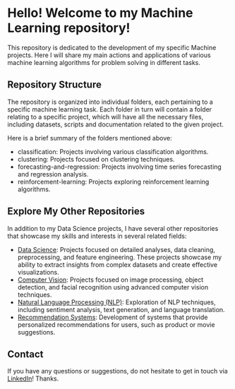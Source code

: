 # Hello! Welcome to my Machine Learning repository!

This repository is dedicated to the development of my specific Machine projects. Here I will share my main actions and applications of various machine learning algorithms for problem solving in different tasks.

## Repository Structure

The repository is organized into individual folders, each pertaining to a specific machine learning task. Each folder in turn will contain a folder relating to a specific project, which will have all the necessary files, including datasets, scripts and documentation related to the given project. 

Here is a brief summary of the folders mentioned above:

- classification: Projects involving various classification algorithms.
- clustering: Projects focused on clustering techniques.
- forecasting-and-regression: Projects involving time series forecasting and regression analysis.
- reinforcement-learning: Projects exploring reinforcement learning algorithms.

## Explore My Other Repositories

In addition to my Data Science projects, I have several other repositories that showcase my skills and interests in several related fields:

- [Data Science](https://github.com/CaesarDuarte/Machine-Learning): Projects focused on detailed analyses, data cleaning, preprocessing, and feature engineering. These projects showcase my ability to extract insights from complex datasets and create effective visualizations.
- [Computer Vision](https://github.com/CaesarDuarte/Computer-Vision): Projects focused on image processing, object detection, and facial recognition using advanced computer vision techniques.
- [Natural Language Processing (NLP)](https://github.com/CaesarDuarte/NLP-Natural-Language-Processing): Exploration of NLP techniques, including sentiment analysis, text generation, and language translation. 
- [Recommendation Systems](https://github.com/CaesarDuarte/Recommender-System): Development of systems that provide personalized recommendations for users, such as product or movie suggestions.

## Contact

If you have any questions or suggestions, do not hesitate to get in touch via [LinkedIn](https://www.linkedin.com/in/caesar-duarte/)! Thanks.